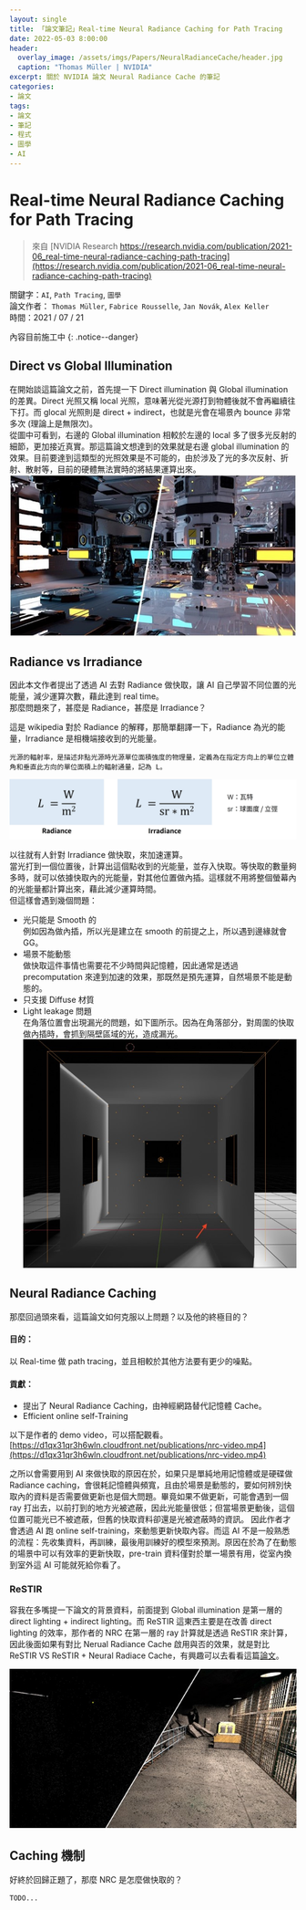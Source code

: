 ```yaml
---
layout: single
title: 「論文筆記」Real-time Neural Radiance Caching for Path Tracing
date: 2022-05-03 8:00:00
header:
  overlay_image: /assets/imgs/Papers/NeuralRadianceCache/header.jpg
  caption: "Thomas Müller | NVIDIA"
excerpt: 關於 NVIDIA 論文 Neural Radiance Cache 的筆記
categories:
- 論文
tags:
- 論文
- 筆記
- 程式
- 圖學
- AI
---
```

# Real-time Neural Radiance Caching for Path Tracing
> 來自 [NVIDIA Research https://research.nvidia.com/publication/2021-06_real-time-neural-radiance-caching-path-tracing](https://research.nvidia.com/publication/2021-06_real-time-neural-radiance-caching-path-tracing)  

關鍵字：`AI`, `Path Tracing`, `圖學`  
論文作者： `Thomas Müller`, `Fabrice Rousselle`, `Jan Novák`, `Alex Keller`  
時間：2021 / 07 / 21  

內容目前施工中
{: .notice--danger}

## Direct vs Global Illumination  
在開始談這篇論文之前，首先提一下 Direct illumination 與 Global illumination 的差異。Direct 光照又稱 local 光照，意味著光從光源打到物體後就不會再繼續往下打。而 glocal 光照則是 direct + indirect，也就是光會在場景內 bounce 非常多次 (理論上是無限次)。  
從圖中可看到，右邊的 Global illumination 相較於左邊的 local 多了很多光反射的細節，更加接近真實。那這篇論文想達到的效果就是右邊 global illumination 的效果。目前要達到這類型的光照效果是不可能的，由於涉及了光的多次反射、折射、散射等，目前的硬體無法實時的將結果運算出來。  
![](/assets/imgs/Papers/NeuralRadianceCache/DirectVSIndirect.jpg)

## Radiance vs Irradiance
因此本文作者提出了透過 AI 去對 Radiance 做快取，讓 AI 自己學習不同位置的光能量，減少運算次數，藉此達到 real time。  
那麼問題來了，甚麼是 Radiance，甚麼是 Irradiance？

這是 wikipedia 對於 Radiance 的解釋，那簡單翻譯一下，Radiance 為光的能量，Irradiance 是相機端接收到的光能量。
```
光源的輻射率，是描述非點光源時光源單位面積強度的物理量，定義為在指定方向上的單位立體角和垂直此方向的單位面積上的輻射通量，記為 L。
```  
![](/assets/imgs/Papers/NeuralRadianceCache/RadianceVSIrradiance.jpg)  

以往就有人針對 Irradiance 做快取，來加速運算。  
當光打到一個位置後，計算出這個點收到的光能量，並存入快取。等快取的數量夠多時，就可以依據快取內的光能量，對其他位置做內插。這樣就不用將整個螢幕內的光能量都計算出來，藉此減少運算時間。  
但這樣會遇到幾個問題：
* 光只能是 Smooth 的  
    例如因為做內插，所以光是建立在 smooth 的前提之上，所以遇到邊緣就會GG。  
* 場景不能動態  
    做快取這件事情也需要花不少時間與記憶體，因此通常是透過 precomputation 來達到加速的效果，那既然是預先運算，自然場景不能是動態的。  
* 只支援 Diffuse 材質
* Light leakage 問題  
    在角落位置會出現漏光的問題，如下圖所示。因為在角落部分，對周圍的快取做內插時，會抓到隔壁區域的光，造成漏光。  
    ![](/assets/imgs/Papers/NeuralRadianceCache/LightLeakage.jpg)  

## Neural Radiance Caching
那麼回過頭來看，這篇論文如何克服以上問題？以及他的終極目的？

#### 目的：
以 Real-time 做 path tracing，並且相較於其他方法要有更少的噪點。

#### 貢獻：
* 提出了 Neural Radiance Caching，由神經網路替代記憶體 Cache。  
* Efficient online self-Training  

以下是作者的 demo video，可以搭配觀看。
[https://d1qx31qr3h6wln.cloudfront.net/publications/nrc-video.mp4](https://d1qx31qr3h6wln.cloudfront.net/publications/nrc-video.mp4)  

之所以會需要用到 AI 來做快取的原因在於，如果只是單純地用記憶體或是硬碟做 Radiance caching，會很耗記憶體與頻寬，且由於場景是動態的，要如何辨別快取內的資料是否需要做更新也是個大問題。畢竟如果不做更新，可能會遇到一個 ray 打出去，以前打到的地方光被遮蔽，因此光能量很低；但當場景更動後，這個位置可能光已不被遮蔽，但舊的快取資料卻還是光被遮蔽時的資訊。
因此作者才會透過 AI 跑 online self-training，來動態更新快取內容。而這 AI 不是一般熟悉的流程：先收集資料，再訓練，最後用訓練好的模型來預測。原因在於為了在動態的場景中可以有效率的更新快取，pre-train 資料僅對於單一場景有用，從室內換到室外這 AI 可能就死給你看了。

### ReSTIR
容我在多嘴提一下論文的背景資料，前面提到 Global illumination 是第一層的 direct lighting + indirect lighting。而 ReSTIR 這東西主要是在改善 direct lighting 的效率，那作者的 NRC 在第一層的 ray 計算就是透過 ReSTIR 來計算，因此後面如果有對比 Nerual Radiance Cache 啟用與否的效果，就是對比 ReSTIR VS ReSTIR + Neural Radiace Cache，有興趣可以去看看這篇[論文](https://research.nvidia.com/sites/default/files/pubs/2020-07_Spatiotemporal-reservoir-resampling/ReSTIR.pdf)。  

![](/assets/imgs/Papers/NeuralRadianceCache/ReSTIR.jpg)

## Caching 機制
好終於回歸正題了，那麼 NRC 是怎麼做快取的？

```
TODO...
```

